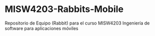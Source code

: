 # MISW4203-Rabbits-Mobile
Repositorio de Equipo (Rabbit) para el curso MISW4203 Ingeniería de software para aplicaciones móviles
